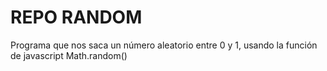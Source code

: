 ﻿# REPO RANDOM

Programa que nos saca un número aleatorio entre 0 y 1, usando la función de javascript Math.random()
